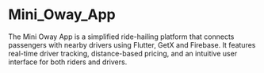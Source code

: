 # Mini_Oway_App
The Mini Oway App is a simplified ride-hailing platform that connects passengers with nearby drivers using Flutter, GetX and Firebase. It features real-time driver tracking, distance-based pricing, and an intuitive user interface for both riders and drivers.
